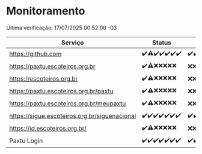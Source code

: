 # Monitoramento

Última verificação: 17/07/2025 00:52:00 -03

|Serviço|Status|Últimas 24h|
|---|---|---|
|https://github.com|<span title="2025-07-10: OK=23">✔️</span><span title="2025-07-11: OK=22, Falhas=1">⚠️</span><span title="2025-07-12: OK=23">✔️</span><span title="2025-07-13: OK=23">✔️</span><span title="2025-07-14: OK=23">✔️</span><span title="2025-07-15: OK=23">✔️</span><span title="2025-07-16: OK=2">✔️</span>|<span title="16/07/2025 00:52:00 -03 : 200">✔️</span><span title="16/07/2025 01:29:00 -03 : 200">✔️</span><span title="16/07/2025 02:16:00 -03 : 200">✔️</span><span title="16/07/2025 03:15:00 -03 : 200">✔️</span><span title="16/07/2025 04:13:00 -03 : 200">✔️</span><span title="16/07/2025 05:14:00 -03 : 200">✔️</span><span title="16/07/2025 06:15:00 -03 : 200">✔️</span><span title="16/07/2025 07:11:00 -03 : 200">✔️</span><span title="16/07/2025 08:09:00 -03 : 200">✔️</span><span title="16/07/2025 09:19:00 -03 : 200">✔️</span><span title="16/07/2025 10:30:00 -03 : 200">✔️</span><span title="16/07/2025 11:10:00 -03 : 200">✔️</span><span title="16/07/2025 12:10:00 -03 : 200">✔️</span><span title="16/07/2025 13:12:00 -03 : 200">✔️</span><span title="16/07/2025 14:12:00 -03 : 200">✔️</span><span title="16/07/2025 15:14:00 -03 : 200">✔️</span><span title="16/07/2025 16:09:00 -03 : 200">✔️</span><span title="16/07/2025 17:11:00 -03 : 200">✔️</span><span title="16/07/2025 18:09:00 -03 : 200">✔️</span><span title="16/07/2025 19:10:00 -03 : 200">✔️</span><span title="16/07/2025 20:10:00 -03 : 200">✔️</span><span title="16/07/2025 21:52:00 -03 : 200">✔️</span><span title="16/07/2025 23:49:00 -03 : 200">✔️</span><span title="17/07/2025 00:52:00 -03 : 200">✔️</span>|
|https://paxtu.escoteiros.org.br|<span title="2025-07-10: OK=23">✔️</span><span title="2025-07-11: OK=17, Falhas=6">⚠️</span><span title="2025-07-12: Falhas=23">❌</span><span title="2025-07-13: Falhas=23">❌</span><span title="2025-07-14: Falhas=23">❌</span><span title="2025-07-15: Falhas=23">❌</span><span title="2025-07-16: Falhas=2">❌</span>|<span title="16/07/2025 00:52:00 -03 : 403">❌</span><span title="16/07/2025 01:29:00 -03 : 403">❌</span><span title="16/07/2025 02:16:00 -03 : 403">❌</span><span title="16/07/2025 03:15:00 -03 : 403">❌</span><span title="16/07/2025 04:13:00 -03 : 403">❌</span><span title="16/07/2025 05:14:00 -03 : 403">❌</span><span title="16/07/2025 06:15:00 -03 : 403">❌</span><span title="16/07/2025 07:11:00 -03 : 403">❌</span><span title="16/07/2025 08:09:00 -03 : 403">❌</span><span title="16/07/2025 09:19:00 -03 : 403">❌</span><span title="16/07/2025 10:30:00 -03 : 403">❌</span><span title="16/07/2025 11:10:00 -03 : 403">❌</span><span title="16/07/2025 12:10:00 -03 : 403">❌</span><span title="16/07/2025 13:12:00 -03 : 403">❌</span><span title="16/07/2025 14:12:00 -03 : 403">❌</span><span title="16/07/2025 15:14:00 -03 : 403">❌</span><span title="16/07/2025 16:09:00 -03 : 403">❌</span><span title="16/07/2025 17:11:00 -03 : 403">❌</span><span title="16/07/2025 18:09:00 -03 : 403">❌</span><span title="16/07/2025 19:10:00 -03 : 403">❌</span><span title="16/07/2025 20:10:00 -03 : 403">❌</span><span title="16/07/2025 21:52:00 -03 : 403">❌</span><span title="16/07/2025 23:49:00 -03 : 403">❌</span><span title="17/07/2025 00:52:00 -03 : 403">❌</span>|
|https://escoteiros.org.br|<span title="2025-07-10: OK=23">✔️</span><span title="2025-07-11: OK=16, Falhas=7">⚠️</span><span title="2025-07-12: Falhas=23">❌</span><span title="2025-07-13: Falhas=23">❌</span><span title="2025-07-14: Falhas=23">❌</span><span title="2025-07-15: Falhas=23">❌</span><span title="2025-07-16: Falhas=2">❌</span>|<span title="16/07/2025 00:52:00 -03 : 403">❌</span><span title="16/07/2025 01:29:00 -03 : 403">❌</span><span title="16/07/2025 02:16:00 -03 : 403">❌</span><span title="16/07/2025 03:15:00 -03 : 403">❌</span><span title="16/07/2025 04:13:00 -03 : 403">❌</span><span title="16/07/2025 05:14:00 -03 : 403">❌</span><span title="16/07/2025 06:15:00 -03 : 403">❌</span><span title="16/07/2025 07:11:00 -03 : 403">❌</span><span title="16/07/2025 08:09:00 -03 : 403">❌</span><span title="16/07/2025 09:19:00 -03 : 403">❌</span><span title="16/07/2025 10:30:00 -03 : 403">❌</span><span title="16/07/2025 11:10:00 -03 : 403">❌</span><span title="16/07/2025 12:10:00 -03 : 403">❌</span><span title="16/07/2025 13:12:00 -03 : 403">❌</span><span title="16/07/2025 14:12:00 -03 : 403">❌</span><span title="16/07/2025 15:14:00 -03 : 403">❌</span><span title="16/07/2025 16:09:00 -03 : 403">❌</span><span title="16/07/2025 17:11:00 -03 : 403">❌</span><span title="16/07/2025 18:09:00 -03 : 403">❌</span><span title="16/07/2025 19:10:00 -03 : 403">❌</span><span title="16/07/2025 20:10:00 -03 : 403">❌</span><span title="16/07/2025 21:52:00 -03 : 403">❌</span><span title="16/07/2025 23:49:00 -03 : 403">❌</span><span title="17/07/2025 00:52:00 -03 : 403">❌</span>|
|https://paxtu.escoteiros.org.br/paxtu|<span title="2025-07-10: OK=23">✔️</span><span title="2025-07-11: OK=17, Falhas=6">⚠️</span><span title="2025-07-12: Falhas=23">❌</span><span title="2025-07-13: Falhas=23">❌</span><span title="2025-07-14: Falhas=23">❌</span><span title="2025-07-15: Falhas=23">❌</span><span title="2025-07-16: Falhas=2">❌</span>|<span title="16/07/2025 00:52:00 -03 : 403">❌</span><span title="16/07/2025 01:29:00 -03 : 403">❌</span><span title="16/07/2025 02:16:00 -03 : 403">❌</span><span title="16/07/2025 03:15:00 -03 : 403">❌</span><span title="16/07/2025 04:13:00 -03 : 403">❌</span><span title="16/07/2025 05:14:00 -03 : 403">❌</span><span title="16/07/2025 06:15:00 -03 : 403">❌</span><span title="16/07/2025 07:11:00 -03 : 403">❌</span><span title="16/07/2025 08:09:00 -03 : 403">❌</span><span title="16/07/2025 09:19:00 -03 : 403">❌</span><span title="16/07/2025 10:30:00 -03 : 403">❌</span><span title="16/07/2025 11:10:00 -03 : 403">❌</span><span title="16/07/2025 12:10:00 -03 : 403">❌</span><span title="16/07/2025 13:12:00 -03 : 403">❌</span><span title="16/07/2025 14:12:00 -03 : 403">❌</span><span title="16/07/2025 15:14:00 -03 : 403">❌</span><span title="16/07/2025 16:09:00 -03 : 403">❌</span><span title="16/07/2025 17:11:00 -03 : 403">❌</span><span title="16/07/2025 18:09:00 -03 : 403">❌</span><span title="16/07/2025 19:10:00 -03 : 403">❌</span><span title="16/07/2025 20:10:00 -03 : 403">❌</span><span title="16/07/2025 21:52:00 -03 : 403">❌</span><span title="16/07/2025 23:49:00 -03 : 403">❌</span><span title="17/07/2025 00:52:00 -03 : 403">❌</span>|
|https://paxtu.escoteiros.org.br/meupaxtu|<span title="2025-07-10: OK=23">✔️</span><span title="2025-07-11: OK=17, Falhas=6">⚠️</span><span title="2025-07-12: Falhas=23">❌</span><span title="2025-07-13: Falhas=23">❌</span><span title="2025-07-14: Falhas=23">❌</span><span title="2025-07-15: Falhas=23">❌</span><span title="2025-07-16: Falhas=2">❌</span>|<span title="16/07/2025 00:52:00 -03 : 403">❌</span><span title="16/07/2025 01:29:00 -03 : 403">❌</span><span title="16/07/2025 02:16:00 -03 : 403">❌</span><span title="16/07/2025 03:15:00 -03 : 403">❌</span><span title="16/07/2025 04:13:00 -03 : 403">❌</span><span title="16/07/2025 05:14:00 -03 : 403">❌</span><span title="16/07/2025 06:15:00 -03 : 403">❌</span><span title="16/07/2025 07:11:00 -03 : 403">❌</span><span title="16/07/2025 08:09:00 -03 : 403">❌</span><span title="16/07/2025 09:19:00 -03 : 403">❌</span><span title="16/07/2025 10:30:00 -03 : 403">❌</span><span title="16/07/2025 11:10:00 -03 : 403">❌</span><span title="16/07/2025 12:10:00 -03 : 403">❌</span><span title="16/07/2025 13:12:00 -03 : 403">❌</span><span title="16/07/2025 14:12:00 -03 : 403">❌</span><span title="16/07/2025 15:14:00 -03 : 403">❌</span><span title="16/07/2025 16:09:00 -03 : 403">❌</span><span title="16/07/2025 17:11:00 -03 : 403">❌</span><span title="16/07/2025 18:09:00 -03 : 403">❌</span><span title="16/07/2025 19:10:00 -03 : 403">❌</span><span title="16/07/2025 20:10:00 -03 : 403">❌</span><span title="16/07/2025 21:52:00 -03 : 403">❌</span><span title="16/07/2025 23:49:00 -03 : 403">❌</span><span title="17/07/2025 00:52:00 -03 : 403">❌</span>|
|https://sigue.escoteiros.org.br/siguenacional|<span title="2025-07-10: OK=23">✔️</span><span title="2025-07-11: OK=23">✔️</span><span title="2025-07-12: OK=23">✔️</span><span title="2025-07-13: OK=23">✔️</span><span title="2025-07-14: OK=23">✔️</span><span title="2025-07-15: OK=23">✔️</span><span title="2025-07-16: OK=2">✔️</span>|<span title="16/07/2025 00:52:00 -03 : 200">✔️</span><span title="16/07/2025 01:29:00 -03 : 200">✔️</span><span title="16/07/2025 02:16:00 -03 : 200">✔️</span><span title="16/07/2025 03:15:00 -03 : 200">✔️</span><span title="16/07/2025 04:13:00 -03 : 200">✔️</span><span title="16/07/2025 05:14:00 -03 : 200">✔️</span><span title="16/07/2025 06:15:00 -03 : 200">✔️</span><span title="16/07/2025 07:11:00 -03 : 200">✔️</span><span title="16/07/2025 08:09:00 -03 : 200">✔️</span><span title="16/07/2025 09:19:00 -03 : 200">✔️</span><span title="16/07/2025 10:30:00 -03 : 200">✔️</span><span title="16/07/2025 11:10:00 -03 : 200">✔️</span><span title="16/07/2025 12:10:00 -03 : 200">✔️</span><span title="16/07/2025 13:12:00 -03 : 502">❌</span><span title="16/07/2025 14:12:00 -03 : 200">✔️</span><span title="16/07/2025 15:14:00 -03 : 200">✔️</span><span title="16/07/2025 16:09:00 -03 : 200">✔️</span><span title="16/07/2025 17:11:00 -03 : 200">✔️</span><span title="16/07/2025 18:09:00 -03 : 200">✔️</span><span title="16/07/2025 19:10:00 -03 : 200">✔️</span><span title="16/07/2025 20:10:00 -03 : 200">✔️</span><span title="16/07/2025 21:52:00 -03 : 200">✔️</span><span title="16/07/2025 23:49:00 -03 : 200">✔️</span><span title="17/07/2025 00:52:00 -03 : 200">✔️</span>|
|https://id.escoteiros.org.br/|<span title="2025-07-10: OK=23">✔️</span><span title="2025-07-11: OK=16, Falhas=7">⚠️</span><span title="2025-07-12: Falhas=23">❌</span><span title="2025-07-13: Falhas=23">❌</span><span title="2025-07-14: Falhas=23">❌</span><span title="2025-07-15: Falhas=23">❌</span><span title="2025-07-16: Falhas=2">❌</span>|<span title="16/07/2025 00:52:00 -03 : 403">❌</span><span title="16/07/2025 01:29:00 -03 : 403">❌</span><span title="16/07/2025 02:16:00 -03 : 403">❌</span><span title="16/07/2025 03:15:00 -03 : 403">❌</span><span title="16/07/2025 04:13:00 -03 : 403">❌</span><span title="16/07/2025 05:14:00 -03 : 403">❌</span><span title="16/07/2025 06:15:00 -03 : 403">❌</span><span title="16/07/2025 07:11:00 -03 : 403">❌</span><span title="16/07/2025 08:09:00 -03 : 403">❌</span><span title="16/07/2025 09:19:00 -03 : 403">❌</span><span title="16/07/2025 10:30:00 -03 : 403">❌</span><span title="16/07/2025 11:10:00 -03 : 403">❌</span><span title="16/07/2025 12:10:00 -03 : 403">❌</span><span title="16/07/2025 13:12:00 -03 : 403">❌</span><span title="16/07/2025 14:12:00 -03 : 403">❌</span><span title="16/07/2025 15:14:00 -03 : 403">❌</span><span title="16/07/2025 16:09:00 -03 : 403">❌</span><span title="16/07/2025 17:11:00 -03 : 403">❌</span><span title="16/07/2025 18:09:00 -03 : 403">❌</span><span title="16/07/2025 19:10:00 -03 : 403">❌</span><span title="16/07/2025 20:10:00 -03 : 403">❌</span><span title="16/07/2025 21:52:00 -03 : 403">❌</span><span title="16/07/2025 23:49:00 -03 : 403">❌</span><span title="17/07/2025 00:52:00 -03 : 403">❌</span>|
|Paxtu Login|<span title="2025-07-10: OK=23">✔️</span><span title="2025-07-11: OK=23">✔️</span><span title="2025-07-12: OK=23">✔️</span><span title="2025-07-13: OK=23">✔️</span><span title="2025-07-14: OK=23">✔️</span><span title="2025-07-15: OK=23">✔️</span><span title="2025-07-16: OK=2">✔️</span>|<span title="16/07/2025 00:52:00 -03 : 200">✔️</span><span title="16/07/2025 01:29:00 -03 : 200">✔️</span><span title="16/07/2025 02:16:00 -03 : 200">✔️</span><span title="16/07/2025 03:15:00 -03 : 200">✔️</span><span title="16/07/2025 04:13:00 -03 : 200">✔️</span><span title="16/07/2025 05:14:00 -03 : 200">✔️</span><span title="16/07/2025 06:15:00 -03 : 200">✔️</span><span title="16/07/2025 07:11:00 -03 : 200">✔️</span><span title="16/07/2025 08:09:00 -03 : 200">✔️</span><span title="16/07/2025 09:19:00 -03 : 200">✔️</span><span title="16/07/2025 10:30:00 -03 : 200">✔️</span><span title="16/07/2025 11:10:00 -03 : 200">✔️</span><span title="16/07/2025 12:10:00 -03 : 200">✔️</span><span title="16/07/2025 13:12:00 -03 : 502">❌</span><span title="16/07/2025 14:12:00 -03 : 200">✔️</span><span title="16/07/2025 15:14:00 -03 : 200">✔️</span><span title="16/07/2025 16:09:00 -03 : 200">✔️</span><span title="16/07/2025 17:11:00 -03 : 200">✔️</span><span title="16/07/2025 18:09:00 -03 : 200">✔️</span><span title="16/07/2025 19:10:00 -03 : 200">✔️</span><span title="16/07/2025 20:10:00 -03 : 200">✔️</span><span title="16/07/2025 21:52:00 -03 : 200">✔️</span><span title="16/07/2025 23:49:00 -03 : 200">✔️</span><span title="17/07/2025 00:52:00 -03 : 200">✔️</span>|
